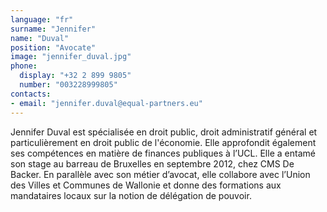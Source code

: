 ```yaml
---
language: "fr"
surname: "Jennifer"
name: "Duval"
position: "Avocate"
image: "jennifer_duval.jpg"
phone:
  display: "+32 2 899 9805"
  number: "003228999805"
contacts:
- email: "jennifer.duval@equal-partners.eu"
---
```

Jennifer Duval est spécialisée en droit public, droit administratif général et particulièrement en droit public de l'économie. Elle approfondit également ses compétences en matière de finances publiques à l’UCL. Elle a entamé son stage au barreau de Bruxelles en septembre 2012, chez CMS De Backer. En parallèle avec son métier d’avocat, elle collabore  avec l’Union des Villes et Communes de Wallonie et donne des formations aux mandataires locaux sur la notion de délégation de pouvoir.